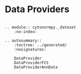 # Data Providers


```{eval-rst}

.. module:: cytonormpy._dataset
    :no-index:

.. autosummary::
    :toctree: ../generated/
    :nosignatures:
    
    DataProvider
    DataProviderFCS
    DataProviderAnnData

```
